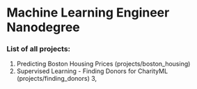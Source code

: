 # Machine Learning Engineer Nanodegree

### List of all projects:

1. Predicting Boston Housing Prices (projects/boston_housing)
2. Supervised Learning - Finding Donors for CharityML (projects/finding_donors)
3, 
